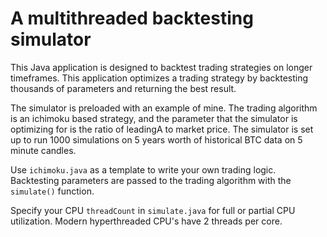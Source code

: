 # A multithreaded backtesting simulator 

This Java application is designed to backtest trading strategies on longer timeframes. This application optimizes a trading strategy by backtesting thousands of parameters and returning the best result.

The simulator is preloaded with an example of mine. The trading algorithm is an ichimoku based strategy, and the parameter that the simulator is optimizing for is the ratio of leadingA to market price. The simulator is set up to run 1000 simulations on 5 years worth of historical BTC data on 5 minute candles. 

Use `ichimoku.java` as a template to write your own trading logic. Backtesting parameters are passed to the trading algorithm with the `simulate()` function. 

Specify your CPU `threadCount` in `simulate.java` for full or partial CPU utilization. Modern hyperthreaded CPU's have 2 threads per core. 
